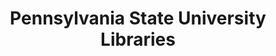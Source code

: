 ---
layout: repo
title: "Pennsylvania State University Libraries"
id: 15024
permalink: repos/15024/
---